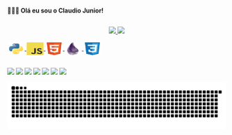 <p>
    <h4> 🧑🏿‍💻 Olá eu sou o Claudio Junior!</h4>
</p>

##
<div align="center">
    <a href="https://github.com/craudiocommit">
        <img height="150em" src="https://github-readme-stats.vercel.app/api?username=craudiocommit&show_icons=true&theme=ocean_dark&include_all_commits=true&count_private=true" />
        <img height="150em" src="https://github-readme-stats.vercel.app/api/top-langs/?username=craudiocommit&layout=compact&langs_count=7&theme=ocean_dark" />
</div>
<div style="display: inline_block"><br>
    <img align="center" alt="cssjr-Python" height="30" width="40" src="https://raw.githubusercontent.com/devicons/devicon/master/icons/python/python-original.svg">
    <img align="center" alt="cssjr-Js" height="30" width="40" src="https://raw.githubusercontent.com/devicons/devicon/master/icons/javascript/javascript-original.svg">
    <img align="center" alt="cssjr-HTML5" height="30" width="40" src="https://raw.githubusercontent.com/devicons/devicon/master/icons/html5/html5-original.svg">
    <img align="center" alt="cssjr-Js" height="30" width="40" src="https://raw.githubusercontent.com/devicons/devicon/master/icons/elixir/elixir-original.svg">
    <img align="center" alt="cssjr-css" height="30" width="40" src="https://raw.githubusercontent.com/devicons/devicon/master/icons/css3/css3-original.svg">
</div>

##

<div>
    <a href="https://www.youtube.com/channel/UCRiSH7uJFOXGKuEwoo_qPNw " target=" _blank "><img src="https://img.shields.io/badge/YouTube-FF0000?style=for-the-badge&logo=youtube&logoColor=white " target="_blank "></a>
    <a href="https://instagram.com/branaut_ " target="_blank "><img src="https://img.shields.io/badge/-Instagram-%23E4405F?style=for-the-badge&logo=instagram&logoColor=white " target="_blank "></a>
    <a href="https://open.spotify.com/user/kugogames " target="_blank "><img src="https://img.shields.io/badge/Spotify-1ED760?&style=for-the-badge&logo=spotify&logoColor=white " target="_blank "></a>
    <a href="https://www.twitch.tv/branaut " target="_blank "><img src="https://img.shields.io/badge/Twitch-9146FF?style=for-the-badge&logo=twitch&logoColor=white " target="_blank "></a>
    <a href="https://discord.gg/mNsbbcj8 " target="_blank "><img src="https://img.shields.io/badge/Discord-7289DA?style=for-the-badge&logo=discord&logoColor=white " target="_blank "></a>
    <a href="mailto:claudiojr1988@hotmail.com "><img src="https://img.shields.io/badge/-Gmail-%23333?style=for-the-badge&logo=gmail&logoColor=white " target="_blank "></a>
    <a href="https://www.linkedin.com/in/cssjr " target="_blank "><img src="https://img.shields.io/badge/-LinkedIn-%230077B5?style=for-the-badge&logo=linkedin&logoColor=white " target="_blank "></a>
 
  ![Snake animation](https://github.com/craudiocommit/craudiocommit/blob/output/github-contribution-grid-snake.svg)
 
</div>
